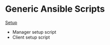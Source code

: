 # Generic Ansible Scripts

[Setup](setup/ANSIBLE_SETUP.md)
- Manager setup script
- Client setup script